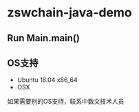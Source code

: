 # zswchain-java-demo

## Run Main.main()

## OS支持
- Ubuntu 18.04 x86_64
- OSX

如果需要别的OS支持，联系中数文技术人员
